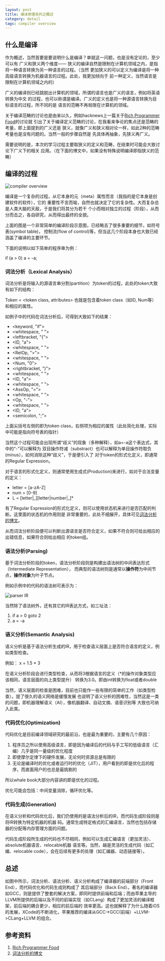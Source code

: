 ```yaml
---
layout: post
title: 编译原理系列之概述
category: detail
tags: compiler overview
---
```


## 什么是编译

作为概述，当然首要是要说明什么是编译？单就这一问题，也是没有定论的，至少可以有
广义和狭义两个维度——
狭义的编译自然是限制在计算机领域之内，是指将一种语言转换为另一种语言的过程。（当然
更加狭义的可以定义为编译是将一种高级语言转换为机器语言的过程。此处，我更加倾向于
前一种定义，当然语言是限制在计算机领域之内的）

广义的编译则已经跳脱出计算机的领域，所谓的语言也是广义的语言，例如将英语转换为中文
的过程，也可以称谓是编译。广义的定义也是将一种源语言转换为目标语言的过程，所不同的是
语言的范畴不再局限在计算机的领域。

关于编译范畴的讨论也是由来以久，例如hacknews上一篇关于[Rich Programmer Food][Rich Programmer Food]的讨论就
引出了关于编译定义范畴的讨论，在我看来争论的焦点还是范畴的考量，即上面提到的广义还是
狭义，就像广义和狭义相对论一样，如此2种的范畴考量也是没有问题的。当然一般的步骤自然是
先具体再抽象，先狭义再广义。

需要说明的是，本次的学习过程主要取狭义的定义和范畴，在结束时可能会大致讨论下广义下的相关
应用。（在下面的博文中，如果没有特殊说明编译即指狭义的范畴）

## 编译的过程

![compiler overview](/assets/images/compiler-overview.png)

编译是一个复杂的过程，从它本身的元（meta）属性而言（我指的是它本身是创建软件的软件），它的
重要性不言而喻，自然也就决定了它的复杂性。大而复杂总是人类大脑的天敌，于是我们将其分为若干
个小而相对独立的过程（阶段），从而分而击之，各自研究，从而得出最终的全貌。

上面的图是一个非常简单的编译阶段示意图，已经略去了很多重要的细节，如符号表(symbol table)，
控制流(flow of control)等，但当这几个阶段本身也大致已经涵盖了编译的主要环节。

下面的说明以如下简单的程序串为例：

if (a > 0) a = -a;

### 词法分析（Lexical Analysis）

词法分析是将输入的源语言串分割(partition）为token的过程，此处的token大致有如下的结构：

Token = <token class, attributes> 也就是包含着token class（如ID, Num等）和相应的属性。

如例子中的代码在词法分析后，可得到大致如下的结果：

* <keyword, "if">
* <whitespace, " ">
* <leftbracket, "{">
* <ID, "a">
* <whitespace, " ">
* <RelOp, ">">
* <whitespace, " ">
* <Num, "0">
* <rightbracket, ")">
* <whitespace, " ">
* <ID, "a">
* <whitespace, " ">
* <AssOp, "=">
* <whitespace, " ">
* <Op, "-">
* <whitespace, " ">
* <ID, "a">
* <semicolon, ";">

上面尖括号左侧的即为token class，右侧项为相应的属性（此处简化处理，实际中可能是指向符号表的指针）

当然这个过程可能会出现所谓“歧义”的现象（多种解释），如a=-a这个表达式，其中的“-”可以解释为
双目操作符减（substract）也可以解释为单目操作符取负(minus），如何消除这种“歧义”，于是便引入了
对于token的形式化定义，即通常的Regular Expression。

对于语言的形式化定义，则通常使用生成式(Production)来进行，如对于合法变量的定义：


* letter = [a-zA-Z]
* num = [0-9]
* L = [letter\|\_][letter\|number\|\_]*

有了Regular Expression的形式化定义，则可以使用状态机来进行是否匹配的判断。这里面的状态机的作用则是
非常重要的，此处不细展开，具体可见[词法分析的博文][词法分析的博文]。

从而词法分析阶段便可以判断出源语言是否符合定义，如果不符合则可给出相应的出错信息，如果符合则给出相应
的token组。

### 语法分析(Parsing)

基于词法分析阶段的token，语法分析阶段则是构建出语法树的中间表达形式（Intermediate Representation），
而典型的语法树则是通常以**操作符**为中间节点，**操作对象**为叶子节点。

例如示例中的代码的语法树可表示为：

![parser IR](/assets/images/parser_IR.png)

当然除了语法树外，还有其它的IR表达方式，如三址法：

1. if a > 0 goto 2
2. a = -a


### 语义分析(Semantic Analysis)

语义分析是基于语法分析生成的IR，用于检查语义层面上是否符合语言的定义，例如类型检查。

例如： x = 1.5 * 3 

在语义分析阶段会进行类型检查，从而将3根据语言的定义（*的操作对象类型应该相同，语言层面的向上类型提升）
转换为3.0。即由int转换为float或者double

当然，语义层面的检查是困难，目前也只能作一些有限的简单的工作（如类型检查）。提了很久的语义网络是缓慢发展
也说明了语义分析的困难性，当然这是一类的问题，即机器理解语义（AI），像机器翻译、自动文摘、语音识别等
大致也可纳入此类。

### 代码优化(Optimization)

代码优化是目前编译领域研究的最前沿，也是最为重要的，主要有几个原因：

1. 程序员之所以使用高级语言，即是因为编译后的代码与手工写的低级语言（汇编）几乎是同一量级的优化程度
2. 即使摩尔定律下的硬件发展，无论何时资源总是有限的
3. 无论是编译时的优化或者运行时的优化（JIT），用户看到的即是优化后的程序，而直面用户的也总是最挑剔的

所以whale book大部分内容讲的即是优化的过程。

优化可能会包括：中间变量消除，循环优化等。

### 代码生成(Generation)

在语义分析和代码优化后，我们仍使用的是语法分析后的IR，而代码生成阶段则是将IR转换为特定机器的机器
码。通常生成特定格式的汇编语言，当然也包括存储器的分配等内存管理方面的问题。

代码生成阶段所生成的代码也不尽相同，例如可以生成汇编语言（更加灵活）、absolute机器语言、relocable机器
语言等。当然，越是灵活的生成代码（如汇编、relocable code），会在后续有更多的处理（如汇编器、动态链接等）。



## 总述

如图中所示，词法分析、语法分析、语义分析构成了编译器的前端部分（Front End），而代码优化和代码生成则构成了
其后端部分（Back End）。著名的编译器如GCC，则是提供了整套的解决方案，即同时提供前端和后端；而由苹果主导的
LLVM所提供的后端以及不同的前端实现（如CLang）构成了更加灵活的编译框架，前后端的耦合更少，相应的前后端的
效率更高。这也就解释了为什么随着iOS的发展，XCode的不断进化，苹果推荐的编译从GCC->GCC(前端）+LLVM->CLang+LLVM
的组合。






## 参考资料
1. [Rich Programmer Food][Rich Programmer Food]
2. [词法分析的博文][词法分析的博文]


[Rich Programmer Food]: https://news.ycombinator.com/item?id=1608129
[词法分析的博文]: http://towerjoo.github.io/blog/2013/05/14/compiler-3-lexical-analysis/

